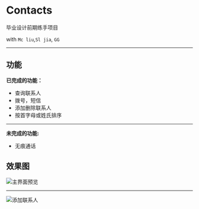 # Contacts

毕业设计前期练手项目

with `Mc liu`,`Sl jia`, `GG`

---

## 功能

**已完成的功能：**

* 查询联系人
* 拨号，短信
* 添加删除联系人
* 按首字母或姓氏排序

---
**未完成的功能:**

* 无痕通话

## 效果图

![主界面预览](http://7xlkqd.com1.z0.glb.clouddn.com/contactsdevice-2016-02-20-105304.png?imageView/2/w/619/q/90)


----------
![添加联系人](http://7xlkqd.com1.z0.glb.clouddn.com/contactsdevice-2016-02-20-105323.png?imageView/2/w/619/q/90)